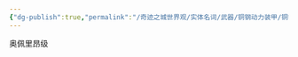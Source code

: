 ```yaml
---
{"dg-publish":true,"permalink":"/奇迹之城世界观/实体名词/武器/铜钢动力装甲/铜钢动力装甲型号/覆盖者级/","dgPassFrontmatter":true}
---
```


奥佩里昂级